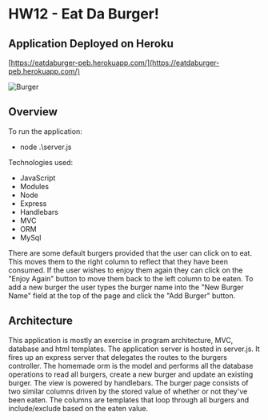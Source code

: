 # HW12 - Eat Da Burger!

## Application Deployed on Heroku

[https://eatdaburger-peb.herokuapp.com/](https://eatdaburger-peb.herokuapp.com/)

![Burger](/images/burger.png)

## Overview

To run the application:

* node .\server.js

Technologies used: 

* JavaScript
* Modules
* Node
* Express
* Handlebars
* MVC
* ORM
* MySql

 There are some default burgers provided that the user can click on to eat. This moves them to the right column to reflect that they have been consumed. If the user wishes to enjoy them again they can click on the "Enjoy Again" button to move them back to the left column to be eaten. To add a new burger the user types the burger name into the "New Burger Name" field at the top of the page and click the "Add Burger" button.

## Architecture

This application is mostly an exercise in program architecture, MVC, database and html templates. The application server is hosted in server.js. It fires up an express server that delegates the routes to the burgers controller. The homemade orm is the model and performs all the database operations to read all burgers, create a new burger and update an existing burger. The view is powered by handlebars. The burger page consists of two similar columns driven by the stored value of whether or not they've been eaten. The columns are templates that loop through all burgers and include/exclude based on the eaten value. 

